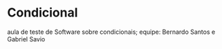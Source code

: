 # Condicional

aula de teste de Software sobre condicionais;
equipe: Bernardo Santos e Gabriel Savio
